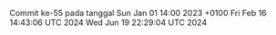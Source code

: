 Commit ke-55 pada tanggal Sun Jan 01 14:00 2023 +0100
Fri Feb 16 14:43:06 UTC 2024
Wed Jun 19 22:29:04 UTC 2024
